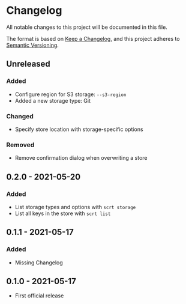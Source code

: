 # Changelog

All notable changes to this project will be documented in this file.

The format is based on [Keep a Changelog](https://keepachangelog.com/en/1.0.0/), and this project adheres to [Semantic Versioning](https://semver.org/spec/v2.0.0.html).

## Unreleased

### Added

- Configure region for S3 storage: `--s3-region`
- Added a new storage type: Git

### Changed

- Specify store location with storage-specific options

### Removed

- Remove confirmation dialog when overwriting a store

## 0.2.0 - 2021-05-20

### Added

- List storage types and options with `scrt storage`
- List all keys in the store with `scrt list`

## 0.1.1 - 2021-05-17

### Added

- Missing Changelog

## 0.1.0 - 2021-05-17

- First official release
